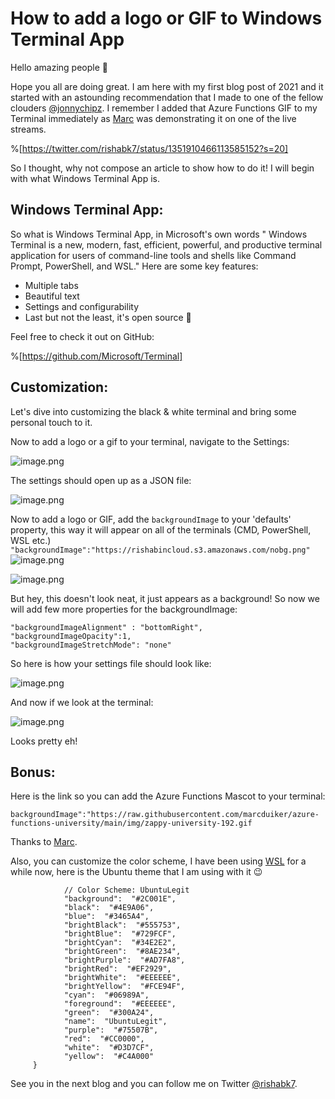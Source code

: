 # How to add a logo or GIF to Windows Terminal App

Hello amazing people 👋

Hope you all are doing great. I am here with my first blog post of 2021 and it started with an astounding recommendation that I made to one of the fellow clouders [@jonnychipz](https://twitter.com/jonnychipz). I remember I added that Azure Functions GIF to my Terminal immediately as [Marc](https://twitter.com/marcduiker) was demonstrating it on one of the live streams.

%[https://twitter.com/rishabk7/status/1351910466113585152?s=20]

So I thought, why not compose an article to show how to do it! I will begin with what Windows Terminal App is.

## Windows Terminal App:

So what is Windows Terminal App, in Microsoft's own words " Windows Terminal is a new, modern, fast, efficient, powerful, and productive terminal application for users of command-line tools and shells like Command Prompt, PowerShell, and WSL."
Here are some key features:
- Multiple tabs
- Beautiful text
- Settings and configurability
- Last but not the least, it's open source 💜

Feel free to check it out on GitHub:

%[https://github.com/Microsoft/Terminal]

## Customization:

Let's dive into customizing the black & white terminal and bring some personal touch to it.

Now to add a logo or a gif to your terminal, navigate to the Settings:

![image.png](https://cdn.hashnode.com/res/hashnode/image/upload/v1611336524917/pSQiQiER0.png)

The settings should open up as a JSON file:

![image.png](https://cdn.hashnode.com/res/hashnode/image/upload/v1611336597356/uOJaZSTRq.png)

Now to add a logo or GIF, add the `backgroundImage` to your 'defaults' property, this way it will appear on all of the terminals (CMD, PowerShell, WSL etc.)
``` "backgroundImage":"https://rishabincloud.s3.amazonaws.com/nobg.png" ```
![image.png](https://cdn.hashnode.com/res/hashnode/image/upload/v1611336740962/c0VcsBRjm.png)

![image.png](https://cdn.hashnode.com/res/hashnode/image/upload/v1611336874964/AXfPNxLx9.png)

But hey, this doesn't look neat, it just appears as a background! So now we will add few more properties for the backgroundImage:

```
"backgroundImageAlignment" : "bottomRight",
"backgroundImageOpacity":1,
"backgroundImageStretchMode": "none"
```
So here is how your settings file should look like:

![image.png](https://cdn.hashnode.com/res/hashnode/image/upload/v1611337064854/fai7bjn3W.png)

And now if we look at the terminal:

![image.png](https://cdn.hashnode.com/res/hashnode/image/upload/v1611337039385/0GC33XMP1.png)

Looks pretty eh!

## Bonus:
Here is the link so you can add the Azure Functions Mascot to your terminal:

`backgroundImage":"https://raw.githubusercontent.com/marcduiker/azure-functions-university/main/img/zappy-university-192.gif`


Thanks to [Marc](https://twitter.com/marcduiker).


Also, you can customize the color scheme, I have been using [WSL](https://docs.microsoft.com/en-us/windows/wsl/install-win10) for a while now, here is the Ubuntu theme that I am using with it 😉

```{
            // Color Scheme: UbuntuLegit
            "background":  "#2C001E",
            "black":  "#4E9A06",
            "blue":  "#3465A4",
            "brightBlack":  "#555753",
            "brightBlue":  "#729FCF",
            "brightCyan":  "#34E2E2",
            "brightGreen":  "#8AE234",
            "brightPurple":  "#AD7FA8",
            "brightRed":  "#EF2929",
            "brightWhite":  "#EEEEEE",
            "brightYellow":  "#FCE94F",
            "cyan":  "#06989A",
            "foreground":  "#EEEEEE",
            "green":  "#300A24",
            "name":  "UbuntuLegit",
            "purple":  "#75507B",
            "red":  "#CC0000",
            "white":  "#D3D7CF",
            "yellow":  "#C4A000"
     }
```

See you in the next blog and you can follow me on Twitter [@rishabk7](https://twitter.com/rishabk7).